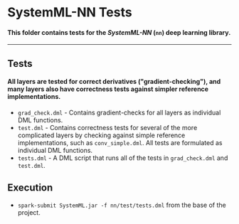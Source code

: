 # SystemML-NN Tests

#### This folder contains tests for the *SystemML-NN* (`nn`) deep learning library.

---
## Tests
#### All layers are tested for correct derivatives ("gradient-checking"), and many layers also have correctness tests against simpler reference implementations.
* `grad_check.dml` - Contains gradient-checks for all layers as individual DML functions.
* `test.dml` - Contains correctness tests for several of the more complicated layers by checking against simple reference implementations, such as `conv_simple.dml`.  All tests are formulated as individual DML functions.
* `tests.dml` - A DML script that runs all of the tests in `grad_check.dml` and `test.dml`.

## Execution
* `spark-submit SystemML.jar -f nn/test/tests.dml` from the base of the project.
